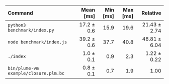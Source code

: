 | Command | Mean [ms] | Min [ms] | Max [ms] | Relative |
|:---|---:|---:|---:|---:|
| `python3 benchmark/index.py` | 17.2 ± 0.6 | 15.9 | 19.6 | 21.43 ± 2.74 |
| `node benchmark/index.js` | 39.2 ± 0.6 | 37.7 | 40.8 | 48.81 ± 6.04 |
| `./index` | 1.0 ± 0.1 | 0.9 | 2.3 | 1.22 ± 0.22 |
| `bin/plume-vm example/closure.plm.bc` | 0.8 ± 0.1 | 0.7 | 1.9 | 1.00 |
